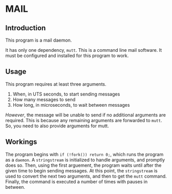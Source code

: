 # MAIL

## Introduction

This program is a mail daemon.

It has only one dependency, `mutt`.
This is a command line mail software.
It must be configured and installed for this program to work.

## Usage

This program requires at least three arguments.
1. When, in UTS seconds, to start sending messages
2. How many messages to send
3. How long, in microseconds, to wait between messages

*However*, the message will be unable to send if no additional arguments are required.
This is because any remaining arguments are forwarded to `mutt`.
So, you need to also provide arguments for mutt.

## Workings

The program begins with `if (!fork()) return 0;`, which runs the program as a `daemon`.
A `stringstream` is initialized to handle arguments, and promptly does so.
Then, using the first arguement, the program waits until after the given time to begin sending messages.
At this point, the `stringstream` is used to convert the next two arguments, and then to get the `mutt` command.
Finally, the command is executed a number of times with pauses in between.
